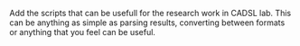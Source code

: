 Add the scripts that can be usefull for the research work in CADSL lab. This can be anything as simple as parsing results, converting between formats or anything that you feel can be useful.
